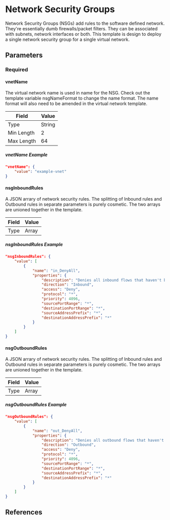 # Network Security Groups

Network Security Groups (NSGs) add rules to the software defined network. They're essentially dumb firewalls/packet filters. They can be associated with subnets, network interfaces or both. This template is design to deploy a single network security group for a single virtual network.

## Parameters

### Required

#### vnetName

The virtual network name is used in name for the NSG. Check out the template variable nsgNameFormat to change the name format. The name format will also need to be amended in the virtual network template.

| Field | Value  |
| ----- | -----  |
| Type  | String |
| Min Length | 2  |
| Max Length | 64 |

##### vnetName Example

```json
"vnetName": {
    "value": "example-vnet"
}
```

#### nsgInboundRules

A JSON arrary of network security rules. The splitting of Inbound rules and Outbound rules in separate parameters is purely cosmetic. The two arrays are unioned together in the template.

| Field | Value  |
| ----- | -----  |
| Type  | Array |

##### nsgInboundRules Example

```json
"nsgInboundRules": {
    "value": [
        {
            "name": "in_DenyAll",
            "properties": {
                "description": "Denies all inbound flows that haven't been explicitly allowed.",
                "direction": "Inbound",
                "access": "Deny",
                "protocol": "*",
                "priority": 4096,
                "sourcePortRange": "*",
                "destinationPortRange": "*",
                "sourceAddressPrefix": "*",
                "destinationAddressPrefix": "*"
            }
        }
    ]
}
```

#### nsgOutboundRules

A JSON arrary of network security rules. The splitting of Inbound rules and Outbound rules in separate parameters is purely cosmetic. The two arrays are unioned together in the template.

| Field | Value  |
| ----- | -----  |
| Type  | Array |

##### nsgOutboundRules Example

```json
"nsgOutboundRules": {
    "value": [
        {
            "name": "out_DenyAll",
            "properties": {
                "description": "Denies all outbound flows that haven't been explicitly allowed.",
                "direction": "Outbound",
                "access": "Deny",
                "protocol": "*",
                "priority": 4096,
                "sourcePortRange": "*",
                "destinationPortRange": "*",
                "sourceAddressPrefix": "*",
                "destinationAddressPrefix": "*"
            }
        }
    ]
}
```

## References
